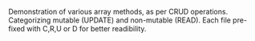 Demonstration of various array methods, as per CRUD operations.
Categorizing mutable (UPDATE) and non-mutable (READ).
Each file pre-fixed with C,R,U or D for better readibility.